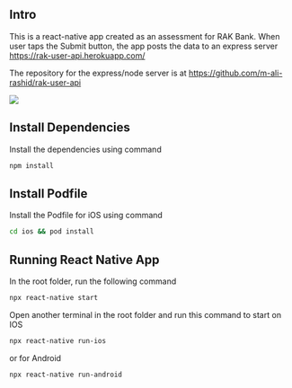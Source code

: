 ## Intro

This is a react-native app created as an assessment for RAK Bank. When user taps the Submit button, the app posts the data to an express server https://rak-user-api.herokuapp.com/

The repository for the express/node server is at https://github.com/m-ali-rashid/rak-user-api

![](rak-demo.gif)

## Install Dependencies

Install the dependencies using command

```sh
npm install
```

## Install Podfile

Install the Podfile for iOS using command

```sh
cd ios && pod install
```

## Running React Native App

In the root folder, run the following command

```sh
npx react-native start
```

Open another terminal in the root folder and run this command to start on IOS

```sh
npx react-native run-ios
```

or for Android

```sh
npx react-native run-android
```
